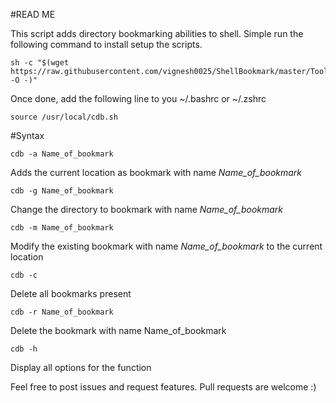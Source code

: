#READ ME
    
This script adds directory bookmarking abilities to shell.  Simple run the following command to install setup the scripts.

    sh -c "$(wget https://raw.githubusercontent.com/vignesh0025/ShellBookmark/master/Tools/install.sh -O -)"
     
Once done, add the following line to you ~/.bashrc or ~/.zshrc
    
    source /usr/local/cdb.sh

#Syntax

    cdb -a Name_of_bookmark
    
Adds the current location as bookmark with name _Name_of_bookmark_ 

    cdb -g Name_of_bookmark
   
Change the directory to bookmark with name _Name_of_bookmark_

    cdb -m Name_of_bookmark
    
Modify the existing bookmark with name _Name_of_bookmark_ to the current location

    cdb -c 
    
Delete all bookmarks present

    cdb -r Name_of_bookmark
   
Delete the bookmark with name Name_of_bookmark

    cdb -h 
    
Display all options for the function

Feel free to post issues and request features. Pull requests are welcome :)  